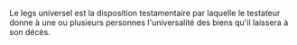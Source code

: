   
 Le legs universel est la disposition testamentaire par laquelle le testateur donne à une ou plusieurs personnes l'universalité des biens qu'il laissera à son décès.  

  
